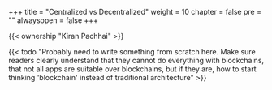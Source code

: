 +++
title = "Centralized vs Decentralized"
weight = 10
chapter = false
pre = ""
alwaysopen = false
+++

{{< ownership "Kiran Pachhai" >}}

{{< todo "Probably need to write something from scratch here. Make sure readers clearly understand that they cannot do everything with blockchains, that not all apps are suitable over blockchains, but if they are, how to start thinking 'blockchain' instead of traditional architecture" >}}